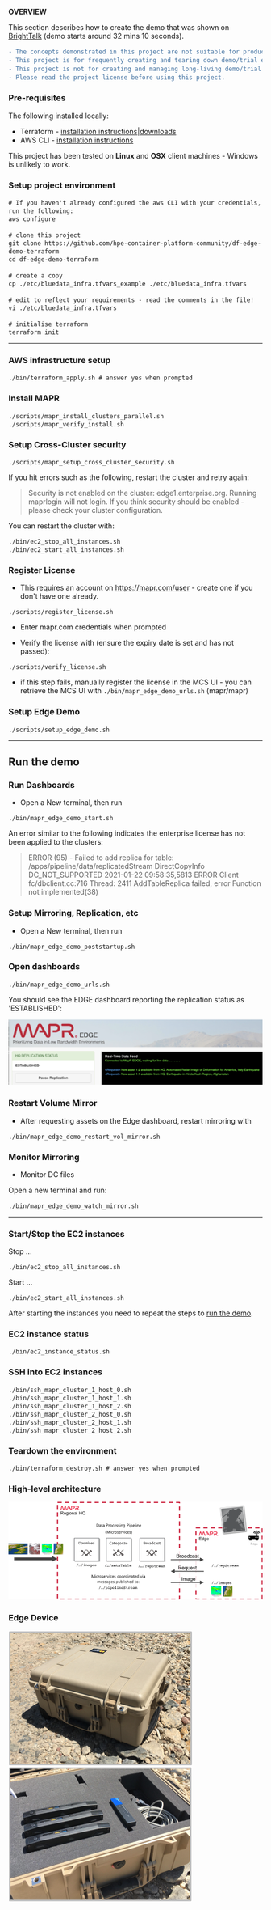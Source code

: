 **OVERVIEW**

This section describes how to create the demo that was shown on [BrightTalk](https://www.brighttalk.com/webcast/12641/445912/stretching-hpe-ezmeral-data-fabric-from-edge-to-cloud) (demo starts around 32 mins 10 seconds).

```diff
- The concepts demonstrated in this project are not suitable for production environments.
- This project is for frequently creating and tearing down demo/trial environments.
- This project is not for creating and managing long-living demo/trial environments.
- Please read the project license before using this project.
```

### Pre-requisites

The following installed locally:

 - Terraform - [installation instructions](https://learn.hashicorp.com/terraform/getting-started/install.html)|[downloads](https://www.terraform.io/downloads.html)
 - AWS CLI - [installation instructions](https://docs.aws.amazon.com/cli/latest/userguide/cli-chap-install.html)

This project has been tested on **Linux** and **OSX** client machines - Windows is unlikely to work.


### Setup project environment

```
# If you haven't already configured the aws CLI with your credentials, run the following:
aws configure

# clone this project
git clone https://github.com/hpe-container-platform-community/df-edge-demo-terraform
cd df-edge-demo-terraform

# create a copy 
cp ./etc/bluedata_infra.tfvars_example ./etc/bluedata_infra.tfvars

# edit to reflect your requirements - read the comments in the file!
vi ./etc/bluedata_infra.tfvars 

# initialise terraform
terraform init
```

---

### AWS infrastructure setup

```
./bin/terraform_apply.sh # answer yes when prompted
```

### Install MAPR

```
./scripts/mapr_install_clusters_parallel.sh
./scripts/mapr_verify_install.sh
```

### Setup Cross-Cluster security

```
./scripts/mapr_setup_cross_cluster_security.sh
```

If you hit errors such as the following, restart the cluster and retry again:

> Security is not enabled on the cluster: edge1.enterprise.org. Running maprlogin will not login. If you think security should be enabled -  please check your cluster configuration.

You can restart the cluster with:

```
./bin/ec2_stop_all_instances.sh
./bin/ec2_start_all_instances.sh
```


### Register License

- This requires an account on https://mapr.com/user - create one if you don't have one already.
```
./scripts/register_license.sh
```
- Enter mapr.com credentials when prompted

- Verify the license with (ensure the expiry date is set and has not passed):
```
./scripts/verify_license.sh
```

- if this step fails, manually register the license in the MCS UI - you can retrieve the MCS UI with `./bin/mapr_edge_demo_urls.sh` (mapr/mapr)


### Setup Edge Demo

```
./scripts/setup_edge_demo.sh
```

---

## Run the demo

### Run Dashboards


- Open a New terminal, then run

```
./bin/mapr_edge_demo_start.sh
```

An error similar to the following indicates the enterprise license has not been applied to the clusters:

> ERROR (95) -  Failed to add replica for table: /apps/pipeline/data/replicatedStream DirectCopyInfo DC_NOT_SUPPORTED
> 2021-01-22 09:58:35,5813 ERROR Client fc/dbclient.cc:716 Thread: 2411 AddTableReplica failed, error Function not implemented(38)

### Setup Mirroring, Replication, etc

- Open a New terminal, then run

```
./bin/mapr_edge_demo_poststartup.sh
```


### Open dashboards

```
./bin/mapr_edge_demo_urls.sh
```

You should see the EDGE dashboard reporting the replication status as 'ESTABLISHED':

![edge_demo_replication.png](./edge_demo_replication.png)

### Restart Volume Mirror

- After requesting assets on the Edge dashboard, restart mirroring with

```
./bin/mapr_edge_demo_restart_vol_mirror.sh
```

### Monitor Mirroring

- Monitor DC files

Open a new terminal and run:

```
./bin/mapr_edge_demo_watch_mirror.sh
```

---

### Start/Stop the EC2 instances

Stop ...

```
./bin/ec2_stop_all_instances.sh
```

Start ...

```
./bin/ec2_start_all_instances.sh
```

After starting the instances you need to repeat the steps to [run the demo](#run-the-demo).

### EC2 instance status

```
./bin/ec2_instance_status.sh
```

### SSH into EC2 instances

```
./bin/ssh_mapr_cluster_1_host_0.sh
./bin/ssh_mapr_cluster_1_host_1.sh
./bin/ssh_mapr_cluster_1_host_2.sh
./bin/ssh_mapr_cluster_2_host_0.sh
./bin/ssh_mapr_cluster_2_host_1.sh
./bin/ssh_mapr_cluster_2_host_2.sh
```

### Teardown the environment

```
./bin/terraform_destroy.sh # answer yes when prompted
```

### High-level architecture

![edge_demo_high_level_arch.png](./edge_demo_high_level_arch.png)

### Edge Device

![nuc_1.png](./nuc_1.png)
![nuc_2.png](./nuc_2.png)
